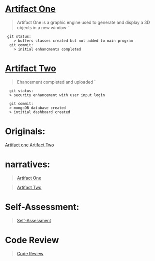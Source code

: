 


# [Artifact One](https://github.com/WeidnerJF/weidnerjf.github.io/tree/main/Artifact%20One)
  > Artifact One is a graphic engine used to generate and display a 3D objects in a new window 
     `
     
     git status:
        > buffers classes created but not added to main program
      git commit:
        > initial enhancments completed 
    

# [Artifact Two](https://github.com/WeidnerJF/weidnerjf.github.io/tree/main/Artifact%20Two)
 >  Ehancement completed and uploaded
    `
      
      git status:
      > security enhancement with user input login 
      
      git commit:
      > mongoDB database created
      > intitial dashboard created
    
# Originals:
  [Artifact one](https://github.com/WeidnerJF/weidnerjf.github.io/tree/main/Artifact%20One%20Original/Milestone%20Project)
  [Artifact Two](https://github.com/WeidnerJF/weidnerjf.github.io/tree/main/Artifact%20two%20Original)
    
# narratives:
  > [Artifact One](https://github.com/WeidnerJF/weidnerjf.github.io/blob/main/Artifact%20One%20Narrative.docx)
  
  > [Artifact Two](https://github.com/WeidnerJF/weidnerjf.github.io/blob/main/Artifact%20Two%20Narrative.docx)

# Self-Assessment:
  > [Self-Assessment](https://github.com/WeidnerJF/weidnerjf.github.io/blob/main/Professional%20Self-Assesment.docx)

# Code Review

>[Code Review](https://raw.githubusercontent.com/WeidnerJF/weidnerjf.github.io/main/Final%20Project%20Code%20Review.mp4)


